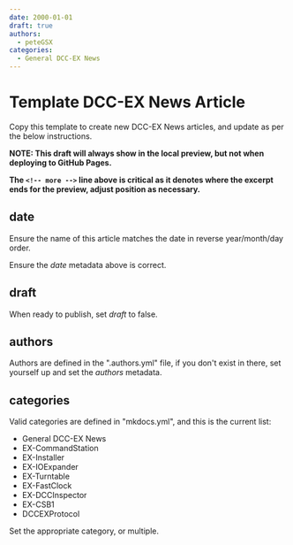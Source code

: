 ```yaml
---
date: 2000-01-01
draft: true
authors:
  - peteGSX
categories:
  - General DCC-EX News
---
```


# Template DCC-EX News Article

Copy this template to create new DCC-EX News articles, and update as per the below instructions.

**NOTE: This draft will always show in the local preview, but not when deploying to GitHub Pages.**

<!-- more -->

**The `<!-- more -->` line above is critical as it denotes where the excerpt ends for the preview, adjust position as necessary.**

## date

Ensure the name of this article matches the date in reverse year/month/day order.

Ensure the *date* metadata above is correct.

## draft

When ready to publish, set *draft* to false.

## authors

Authors are defined in the ".authors.yml" file, if you don't exist in there, set yourself up and set the *authors* metadata.

## categories

Valid categories are defined in "mkdocs.yml", and this is the current list:

- General DCC-EX News
- EX-CommandStation
- EX-Installer
- EX-IOExpander
- EX-Turntable
- EX-FastClock
- EX-DCCInspector
- EX-CSB1
- DCCEXProtocol

Set the appropriate category, or multiple.
